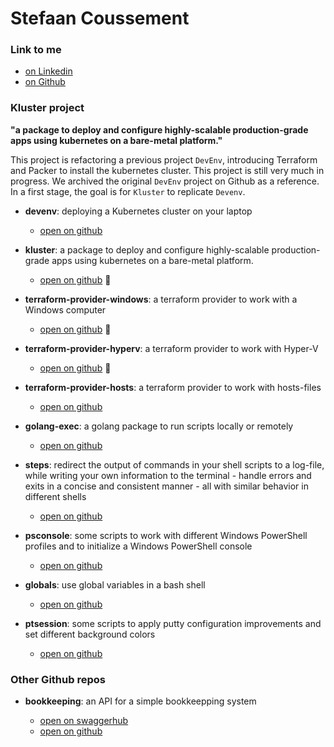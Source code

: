 # Stefaan Coussement


### Link to me

- [on Linkedin](https://www.linkedin.com/in/stefaan-coussement--software-engineering--cloud-computing--genesys-routing/)  
- [on Github](https://github.com/stefaanc)  


### Kluster project

**"a package to deploy and configure highly-scalable production-grade apps using kubernetes on a bare-metal platform."**

This project is refactoring a previous project `DevEnv`, introducing Terraform and Packer to install the kubernetes cluster.  This project is still very much in progress.  We archived the original `DevEnv` project on Github as a reference.  In a first stage, the goal is for `Kluster` to replicate `Devenv`.
  

- **devenv**: deploying a Kubernetes cluster on your laptop

  - [open on github](https://github.com/stefaanc/devenv)
  

- **kluster**: a package to deploy and configure highly-scalable production-grade apps using kubernetes on a bare-metal platform.

  - [open on github](https://github.com/stefaanc/kluster)  :construction:
  

- **terraform-provider-windows**: a terraform provider to work with a Windows computer

  - [open on github](https://github.com/stefaanc/terraform-provider-windows)  :construction:
  

- **terraform-provider-hyperv**: a terraform provider to work with Hyper-V

  - [open on github](https://github.com/stefaanc/terraform-provider-hyperv)  :construction:


- **terraform-provider-hosts**: a terraform provider to work with hosts-files

  - [open on github](https://github.com/stefaanc/terraform-provider-hosts)


- **golang-exec**: a golang package to run scripts locally or remotely

  - [open on github](https://github.com/stefaanc/golang-exec)
   

- **steps**: redirect the output of commands in your shell scripts to a log-file, while writing your own information to the terminal - handle errors and exits in a concise and consistent manner - all with similar behavior in different shells
 
  - [open on github](https://github.com/stefaanc/steps)
  

- **psconsole**: some scripts to work with different Windows PowerShell profiles and to initialize a Windows PowerShell console

  - [open on github](https://github.com/stefaanc/psconsole)
  

- **globals**: use global variables in a bash shell

  - [open on github](https://github.com/stefaanc/globals)


- **ptsession**: some scripts to apply putty configuration improvements and set different background colors

  - [open on github](https://github.com/stefaanc/ptsession)


### Other Github repos
   


- **bookkeeping**: an API for a simple bookkeepping system

  - [open on swaggerhub](https://app.swaggerhub.com/apis/stefaanc/bookkeeping/v1)
  - [open on github](https://github.com/stefaanc/bookkeeping)
